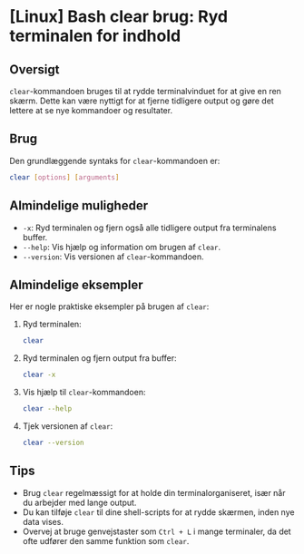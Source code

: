 # [Linux] Bash clear brug: Ryd terminalen for indhold

## Oversigt
`clear`-kommandoen bruges til at rydde terminalvinduet for at give en ren skærm. Dette kan være nyttigt for at fjerne tidligere output og gøre det lettere at se nye kommandoer og resultater.

## Brug
Den grundlæggende syntaks for `clear`-kommandoen er:

```bash
clear [options] [arguments]
```

## Almindelige muligheder
- `-x`: Ryd terminalen og fjern også alle tidligere output fra terminalens buffer.
- `--help`: Vis hjælp og information om brugen af `clear`.
- `--version`: Vis versionen af `clear`-kommandoen.

## Almindelige eksempler
Her er nogle praktiske eksempler på brugen af `clear`:

1. Ryd terminalen:
   ```bash
   clear
   ```

2. Ryd terminalen og fjern output fra buffer:
   ```bash
   clear -x
   ```

3. Vis hjælp til `clear`-kommandoen:
   ```bash
   clear --help
   ```

4. Tjek versionen af `clear`:
   ```bash
   clear --version
   ```

## Tips
- Brug `clear` regelmæssigt for at holde din terminalorganiseret, især når du arbejder med lange output.
- Du kan tilføje `clear` til dine shell-scripts for at rydde skærmen, inden nye data vises.
- Overvej at bruge genvejstaster som `Ctrl + L` i mange terminaler, da det ofte udfører den samme funktion som `clear`.
